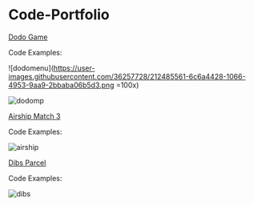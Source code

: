 # Code-Portfolio

[Dodo Game](https://github.com/Max1t/Code-Portfolio/tree/main/Code%20Examples/DodoGame)

Code Examples: 

![dodomenu](https://user-images.githubusercontent.com/36257728/212485561-6c6a4428-1066-4953-9aa9-2bbaba06b5d3.png =100x)

![dodomp](https://user-images.githubusercontent.com/36257728/212485555-08d42857-ffc9-4a77-8ed5-8129c51c34d8.png)


[Airship Match 3](https://github.com/Max1t/Code-Portfolio/tree/main/Code%20Examples/AirshipMatch3Game)

Code Examples: 

![airship](https://user-images.githubusercontent.com/36257728/212485569-740dc8e9-c327-4d54-8604-c650c876b049.png)

[Dibs Parcel](https://github.com/Max1t/Code-Portfolio/tree/main/Code%20Examples/ParcelGame)

Code Examples: 

![dibs](https://user-images.githubusercontent.com/36257728/212485577-cb7ca25c-985a-43e7-9b18-ca16edcf947c.png)


